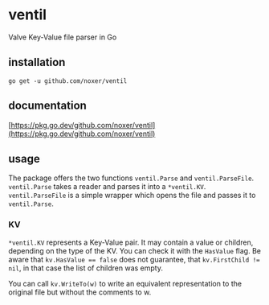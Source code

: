 # ventil
Valve Key-Value file parser in Go

## installation
`go get -u github.com/noxer/ventil`

## documentation
[https://pkg.go.dev/github.com/noxer/ventil](https://pkg.go.dev/github.com/noxer/ventil)

## usage
The package offers the two functions `ventil.Parse` and `ventil.ParseFile`. `ventil.Parse` takes a reader and parses it into a `*ventil.KV`. `ventil.ParseFile` is a simple wrapper which opens the file and passes it to `ventil.Parse`.

### KV
`*ventil.KV` represents a Key-Value pair. It may contain a value or children, depending on the type of the KV. You can check it with the `HasValue` flag. Be aware that `kv.HasValue == false` does not guarantee, that `kv.FirstChild != nil`, in that case the list of children was empty.

You can call `kv.WriteTo(w)` to write an equivalent representation to the original file but without the comments to w.
